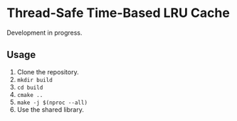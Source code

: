 # Thread-Safe Time-Based LRU Cache

Development in progress.

## Usage

1. Clone the repository.
2. `mkdir build`
3. `cd build`
4. `cmake ..`
5. `make -j $(nproc --all)`
6. Use the shared library.
